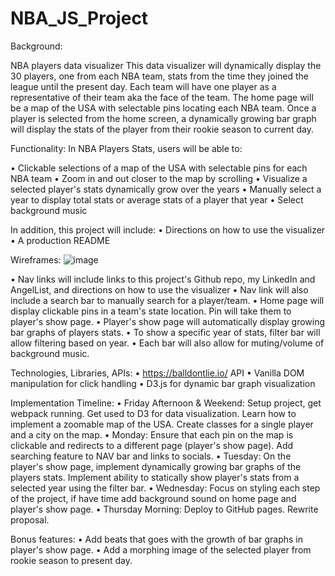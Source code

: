 # NBA_JS_Project

Background:

NBA players data visualizer
This data visualizer will dynamically display the 30 players, one from each NBA team, stats from the time they joined the league until the present day.
Each team will have one player as a representative of their team aka the face of the team. The home page will be a map of the USA with selectable pins locating each NBA team.
Once a player is selected from the home screen, a dynamically growing bar graph will display the stats of the player from their rookie season to current day.

Functionality:
In NBA Players Stats, users will be able to:

• Clickable selections of a map of the USA with selectable pins for each NBA team
• Zoom in and out closer to the map by scrolling
• Visualize a selected player's stats dynamically grow over the years
• Manually select a year to display total stats or average stats of a player that year
• Select background music

In addition, this project will include:
• Directions on how to use the visualizer
• A production README

Wireframes:
![image](https://user-images.githubusercontent.com/44277861/131954838-8a682d7b-c7f2-40b9-b7f3-afedff0b1542.png)

• Nav links will include links to this project's Github repo, my LinkedIn and AngelList, and directions on how to use the visualizer
• Nav link will also include a search bar to manually search for a player/team.
• Home page will display clickable pins in a team's state location. Pin will take them to player's show page.
• Player's show page will automatically display growing bar graphs of players stats.
• To show a specific year of stats, filter bar will allow filtering based on year.
• Each bar will also allow for muting/volume of background music.

Technologies, Libraries, APIs:
• https://balldontlie.io/ API
• Vanilla DOM manipulation for click handling
• D3.js for dynamic bar graph visualization

Implementation Timeline:
•  Friday Afternoon & Weekend: Setup project, get webpack running. Get used to D3 for data visualization. Learn how to implement a zoomable map of the USA. Create classes for a single player and a city on the map.
• Monday: Ensure that each pin on the map is clickable and redirects to a different page (player's show page). Add searching feature to NAV bar and links to socials.
• Tuesday: On the player's show page, implement dynamically growing bar graphs of the players stats. Implement ability to statically show player's stats from a selected year using the filter bar.
• Wednesday: Focus on styling each step of the project, if have time add background sound on home page and player's show page.
• Thursday Morning: Deploy to GitHub pages. Rewrite proposal.

Bonus features:
• Add beats that goes with the growth of bar graphs in player's show page.
• Add a morphing image of the selected player from rookie season to present day.


